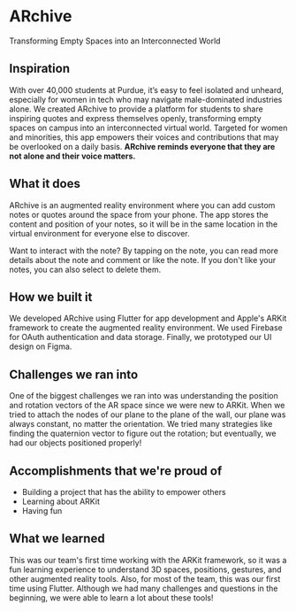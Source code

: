 # ARchive

Transforming Empty Spaces into an Interconnected World

## Inspiration

With over 40,000 students at Purdue, it’s easy to feel isolated and unheard, especially for women in tech who may navigate male-dominated industries alone. We created ARchive to provide a platform for students to share inspiring quotes and express themselves openly, transforming empty spaces on campus into an interconnected virtual world. Targeted for women and minorities, this app empowers their voices and contributions that may be overlooked on a daily basis. **ARchive reminds everyone that they are not alone and their voice matters.**

## What it does

ARchive is an augmented reality environment where you can add custom notes or quotes around the space from your phone. The app stores the content and position of your notes, so it will be in the same location in the virtual environment for everyone else to discover.

Want to interact with the note? By tapping on the note, you can read more details about the note and comment or like the note. If you don't like your notes, you can also select to delete them.

## How we built it

We developed ARchive using Flutter for app development and Apple's ARKit framework to create the augmented reality environment. We used Firebase for OAuth authentication and data storage. Finally, we prototyped our UI design on Figma.

## Challenges we ran into

One of the biggest challenges we ran into was understanding the position and rotation vectors of the AR space since we were new to ARKit. When we tried to attach the nodes of our plane to the plane of the wall, our plane was always constant, no matter the orientation. We tried many strategies like finding the quaternion vector to figure out the rotation; but eventually, we had our objects positioned properly!

## Accomplishments that we're proud of

- Building a project that has the ability to empower others
- Learning about ARKit
- Having fun

## What we learned

This was our team's first time working with the ARKit framework, so it was a fun learning experience to understand 3D spaces, positions, gestures, and other augmented reality tools. Also, for most of the team, this was our first time using Flutter. Although we had many challenges and questions in the beginning, we were able to learn a lot about these tools!
